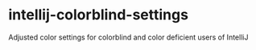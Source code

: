 # intellij-colorblind-settings
Adjusted color settings for colorblind and color deficient users of IntelliJ
